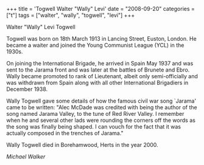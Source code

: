 +++
title = 'Togwell Walter "Wally" Levi'
date = "2008-09-20"
categories = ["t"]
tags = ["walter", "wally", "togwell", "levi"]
+++

Walter "Wally" Levi Togwell

Togwell was born on 18th March 1913 in Lancing Street, Euston, London. He became a waiter and joined the Young Communist League (YCL) in the 1930s.

On joining the International Brigade, he arrived in Spain May 1937 and was sent to the Jarama front and was later at the battles of Brunete and Ebro. Wally became promoted to rank of Lieutenant, albeit only semi-officially and was withdrawn from Spain along with all other International Brigadiers in December 1938.

Wally Togwell gave some details of how the famous civil war song \`Jarama' came to be written: "Alec McDade was credited with being the author of the song named Jarama Valley, to the tune of Red River Valley. I remember when he and several other lads were rounding the corners off the words as the song was finally being shaped. I can vouch for the fact that it was actually composed in the trenches of Jarama."

Wally Togwell died in Borehamwood, Herts in the year 2000.

_Michael Walker_

